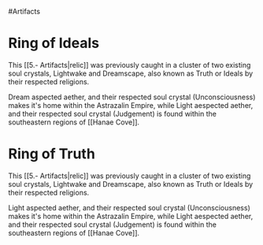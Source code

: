 #Artifacts
# Ring of Ideals
This [[5.- Artifacts|relic]] was previously caught in a cluster of two existing soul crystals, Lightwake and Dreamscape, also known as Truth or Ideals by their respected religions.

Dream aspected aether, and their respected soul crystal (Unconsciousness) makes it's home within the Astrazalin Empire, while Light aespected aether, and their respected soul crystal (Judgement) is found within the southeastern regions of [[Hanae Cove]].


# Ring of Truth
This [[5.- Artifacts|relic]] was previously caught in a cluster of two existing soul crystals, Lightwake and Dreamscape, also known as Truth or Ideals by their respected religions.

Light aspected aether, and their respected soul crystal (Unconsciousness) makes it's home within the Astrazalin Empire, while Light aespected aether, and their respected soul crystal (Judgement) is found within the southeastern regions of [[Hanae Cove]].
